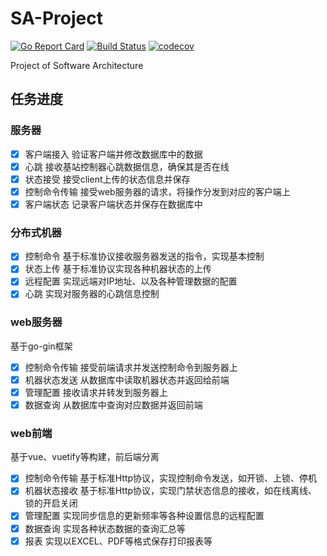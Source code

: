 # SA-Project
[![Go Report Card](https://goreportcard.com/badge/github.com/weijunji/SA-Project)](https://goreportcard.com/report/github.com/weijunji/SA-Project)
[![Build Status](https://travis-ci.org/weijunji/SA-Project.svg?branch=main)](https://travis-ci.org/weijunji/SA-Project)
[![codecov](https://codecov.io/gh/weijunji/SA-Project/branch/main/graph/badge.svg)](https://codecov.io/gh/weijunji/SA-Project)

Project of Software Architecture

## 任务进度
### 服务器
- [x] 客户端接入 验证客户端并修改数据库中的数据
- [x] 心跳 接收基站控制器心跳数据信息，确保其是否在线
- [x] 状态接受 接受client上传的状态信息并保存
- [x] 控制命令传输 接受web服务器的请求，将操作分发到对应的客户端上
- [x] 客户端状态 记录客户端状态并保存在数据库中

### 分布式机器
- [x] 控制命令 基于标准协议接收服务器发送的指令，实现基本控制
- [x] 状态上传 基于标准协议实现各种机器状态的上传
- [x] 远程配置 实现远端对IP地址、以及各种管理数据的配置
- [x] 心跳 实现对服务器的心跳信息控制

### web服务器
基于go-gin框架
- [x] 控制命令传输 接受前端请求并发送控制命令到服务器上
- [x] 机器状态发送 从数据库中读取机器状态并返回给前端
- [x] 管理配置 接收请求并转发到服务器上
- [x] 数据查询 从数据库中查询对应数据并返回前端

### web前端
基于vue、vuetify等构建，前后端分离
- [x] 控制命令传输 基于标准Http协议，实现控制命令发送，如开锁、上锁、停机
- [x] 机器状态接收 基于标准Http协议，实现门禁状态信息的接收，如在线离线、锁的开启关闭
- [x] 管理配置 实现同步信息的更新频率等各种设置信息的远程配置
- [x] 数据查询 实现各种状态数据的查询汇总等
- [x] 报表 实现以EXCEL、PDF等格式保存打印报表等
